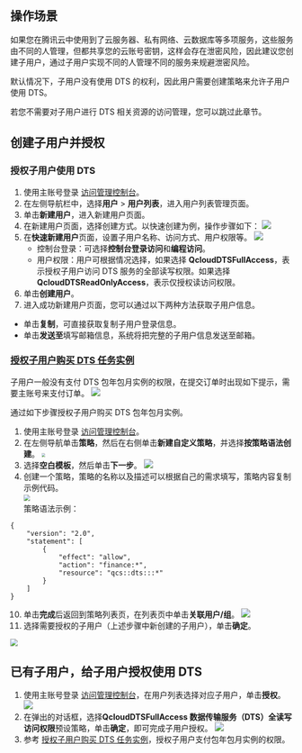 
## 操作场景  
如果您在腾讯云中使用到了云服务器、私有网络、云数据库等多项服务，这些服务由不同的人管理，但都共享您的云账号密钥，这样会存在泄密风险，因此建议您创建子用户，通过子用户实现不同的人管理不同的服务来规避泄密风险。

默认情况下，子用户没有使用 DTS 的权利，因此用户需要创建策略来允许子用户使用 DTS。

若您不需要对子用户进行 DTS 相关资源的访问管理，您可以跳过此章节。

## 创建子用户并授权
### 授权子用户使用 DTS
1. 使用主账号登录 [访问管理控制台](https://console.cloud.tencent.com/cam)。
2. 在左侧导航栏中，选择**用户** > **用户列表**，进入用户列表管理页面。 
3. 单击**新建用户**，进入新建用户页面。
4. 在新建用户页面，选择创建方式。以快速创建为例，操作步骤如下：
![](https://main.qcloudimg.com/raw/2d440534f58569616876781850a85fea.png)
6. 在**快速新建用户**页面，设置子用户名称、访问方式、用户权限等。
![](https://main.qcloudimg.com/raw/c4f8ec4822377cf67d96bc7a4f44dd83.png)
   - 控制台登录：可选择**控制台登录访问**和**编程访问**。
   - 用户权限：用户可根据情况选择，如果选择 **QcloudDTSFullAccess**，表示授权子用户访问 DTS 服务的全部读写权限。如果选择 **QcloudDTSReadOnlyAccess**，表示仅授权读访问权限。
7. 单击**创建用户**。
8. 进入成功新建用户页面，您可以通过以下两种方法获取子用户信息。
  - 单击**复制**，可直接获取复制子用户登录信息。
  - 单击**发送至**填写邮箱信息，系统将把完整的子用户信息发送至邮箱。

### [授权子用户购买 DTS 任务实例](id:1)
子用户一般没有支付 DTS 包年包月实例的权限，在提交订单时出现如下提示，需要主账号来支付订单。
![](https://qcloudimg.tencent-cloud.cn/raw/7021295fe0446e8e13155e22ada17687.png)

通过如下步骤授权子用户购买 DTS 包年包月实例。

1. 使用主账号登录 [访问管理控制台](https://console.cloud.tencent.com/cam)。
2. 在左侧导航单击**策略**，然后在右侧单击**新建自定义策略**，并选择**按策略语法创建**。
   <img src="https://qcloudimg.tencent-cloud.cn/raw/98feaf82b12346e6b106864be12c929e.png" style="zoom:40%;" />      
3. 选择**空白模板**，然后单击**下一步**。
   ![](https://qcloudimg.tencent-cloud.cn/raw/22f37e1ed65e7394c3b0d32b73a8d724.png)  
4. 创建一个策略，策略的名称以及描述可以根据自己的需求填写，策略内容复制示例代码。<br>
   <img src="https://qcloudimg.tencent-cloud.cn/raw/50f41834f0e0587b25ddd48a2d527a06.png" style="zoom:67%;" />
   <br> 策略语法示例：
```
{
    "version": "2.0",
    "statement": [
        {
            "effect": "allow",
            "action": "finance:*",
            "resource": "qcs::dts:::*"
        }
    ]
}
```
10. 单击**完成**后返回到策略列表页，在列表页中单击**关联用户/组**。 
![](https://qcloudimg.tencent-cloud.cn/raw/ef5ae783c0acbbd0bdf252d8060e1803.png)   
11. 选择需要授权的子用户（上述步骤中新创建的子用户），单击**确定**。
<img src="https://qcloudimg.tencent-cloud.cn/raw/5a56dd3c69f3c2688bc9c36ddead59e5.png" style="zoom:80%;" />

## 已有子用户，给子用户授权使用 DTS
1. 使用主账号登录 [访问管理控制台](https://console.cloud.tencent.com/cam)，在用户列表选择对应子用户，单击**授权**。
![](https://main.qcloudimg.com/raw/aad4942744471bc4ff29c9f2f01b242d.png)
2. 在弹出的对话框，选择**QcloudDTSFullAccess 数据传输服务（DTS）全读写访问权限**预设策略，单击**确定**，即可完成子用户授权。
![](https://main.qcloudimg.com/raw/03bc84152430e6df16ced69af52a7a48.png)
3. 参考 [授权子用户购买 DTS 任务实例](#1)，授权子用户支付包年包月实例的权限。

